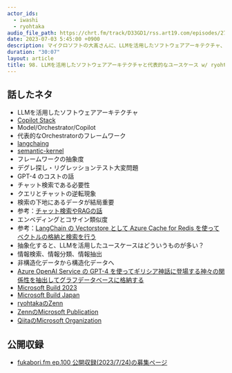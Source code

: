 ```yaml
---
actor_ids:
  - iwashi
  - ryohtaka
audio_file_path: https://chrt.fm/track/D33GD1/rss.art19.com/episodes/271ba557-f6e1-4a85-a72b-d0f74cadf38e.mp3
date: 2023-07-03 5:45:00 +0900
description: マイクロソフトの大髙さんに、LLMを活用したソフトウェアアーキテクチャ、langchain、LLM活用のコスト、代表的なユースケースなどについて語っていただいたエピソードです。
duration: "30:07"
layout: article
title: 98. LLMを活用したソフトウェアアーキテクチャと代表的なユースケース w/ ryohtaka
---
```


## 話したネタ

- LLMを活用したソフトウェアアーキテクチャ
- [Copilot Stack](https://zenn.dev/microsoft/articles/8974330fb534ef)
- Model/Orchestrator/Copilot
- 代表的なOrchestratorのフレームワーク
- [langchaing](https://github.com/hwchase17/langchain)
- [semantic-kernel](https://github.com/microsoft/semantic-kernel)
- フレームワークの抽象度
- デグレ探し・リグレッションテスト大変問題
- GPT-4 のコストの話
- チャット検索である必要性
- クエリとチャットの逆転現象
- 検索の下地にあるデータが結局重要
- 参考：[チャット検索やRAGの話](https://zenn.dev/microsoft/articles/ad14d45121abe7)
- エンベディングとコサイン類似度
- 参考：[LangChain の Vectorstore として Azure Cache for Redis を使ってベクトルの格納と検索を行う](https://zenn.dev/microsoft/articles/6d4a04a6f45d4d)
- 抽象化すると、LLMを活用したユースケースはどういうものが多い？
- 情報検索、情報分類、情報抽出
- 非構造化データから構造化データへ
- [Azure OpenAI Service の GPT-4 を使ってギリシア神話に登場する神々の関係性を抽出してグラフデータベースに格納する](https://zenn.dev/microsoft/articles/b5fc78d3275b33)
- [Microsoft Build 2023](https://build.microsoft.com/en-US/home)
- [Microsoft Build Japan](https://info.microsoft.com/JA-ADAI-CATALOG-FY23-06Jun-28-Microsoft-Build-Japan-Day2-SREVM14500_Catalog-Display-Page.html)
- [ryohtakaのZenn](https://zenn.dev/ryo117)
- [ZennのMicrosoft Publication](https://zenn.dev/p/microsoft)
- [QiitaのMicrosoft Organization](https://qiita.com/organizations/microsoft)

## 公開収録

- [fukabori.fm ep.100 公開収録(2023/7/24)の募集ページ](https://connpass.com/event/288913/)